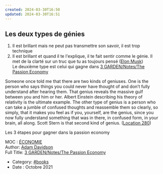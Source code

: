 ```yaml
---
created: 2024-03-30T16:50
updated: 2024-03-30T16:51
---
```

## Les deux types de génies

1. Il est brillant mais ne peut pas transmettre son savoir, il est trop technique
2. Il est brillant et quand il te l'explique, il te fait sentir comme le génie. Il met de la clarté sur un truc que tu as toujours pensé ([Elon Musk](https://notes.eliottmeunier.com/3+GARDEN/Notes/Elon+Musk))  
    Le deuxième type est celui qui gagne dans [3 GARDEN/Notes/The Passion Economy](https://notes.eliottmeunier.com/3+GARDEN/Notes/The+Passion+Economy)

Someone once told me that there are two kinds of geniuses. One is the person who says things you could never have thought of and don’t fully understand after hearing them. That genius reveals the massive gulf between you and him or her. Albert Einstein describing his theory of relativity is the ultimate example. The other type of genius is a person who can take a jumble of confused thoughts and reassemble them so clearly, so simply, that it makes you feel as if you, yourself, are the genius, since you now fully understand something that was in there, in confused form, in your brain, all along. Scott Stern is that second kind of genius. ([Location 280](https://readwise.io/to_kindle?action=open&asin=B07Q231X35&location=280))

Les 3 étapes pour gagner dans la passion economy

MOC : [ÉCONOMIE](https://notes.eliottmeunier.com/3+GARDEN/Notes/%C3%89CONOMIE)  
Author: [Adam Davidson](https://notes.eliottmeunier.com/Adam+Davidson)  
Full Title: [3 GARDEN/Notes/The Passion Economy](https://notes.eliottmeunier.com/3+GARDEN/Notes/The+Passion+Economy)

- Category: [#books](https://publish.obsidian.md/#books)
- Date : Octobre 2021